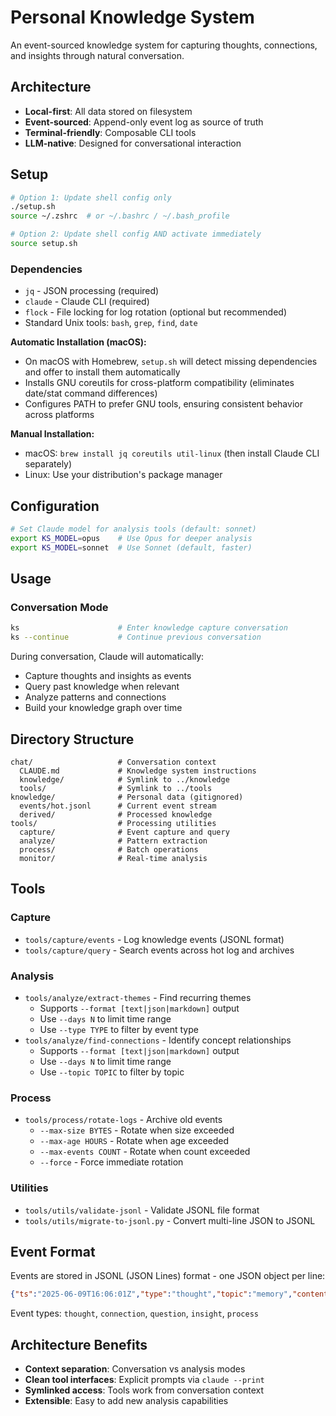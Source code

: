 # Personal Knowledge System

An event-sourced knowledge system for capturing thoughts, connections, and insights through natural conversation.

## Architecture

- **Local-first**: All data stored on filesystem
- **Event-sourced**: Append-only event log as source of truth
- **Terminal-friendly**: Composable CLI tools
- **LLM-native**: Designed for conversational interaction

## Setup

```bash
# Option 1: Update shell config only
./setup.sh
source ~/.zshrc  # or ~/.bashrc / ~/.bash_profile

# Option 2: Update shell config AND activate immediately
source setup.sh
```

### Dependencies

- `jq` - JSON processing (required)
- `claude` - Claude CLI (required) 
- `flock` - File locking for log rotation (optional but recommended)
- Standard Unix tools: `bash`, `grep`, `find`, `date`

**Automatic Installation (macOS):**
- On macOS with Homebrew, `setup.sh` will detect missing dependencies and offer to install them automatically
- Installs GNU coreutils for cross-platform compatibility (eliminates date/stat command differences)
- Configures PATH to prefer GNU tools, ensuring consistent behavior across platforms

**Manual Installation:**
- macOS: `brew install jq coreutils util-linux` (then install Claude CLI separately)
- Linux: Use your distribution's package manager

## Configuration

```bash
# Set Claude model for analysis tools (default: sonnet)
export KS_MODEL=opus    # Use Opus for deeper analysis
export KS_MODEL=sonnet  # Use Sonnet (default, faster)
```

## Usage

### Conversation Mode
```bash
ks                      # Enter knowledge capture conversation
ks --continue           # Continue previous conversation
```

During conversation, Claude will automatically:
- Capture thoughts and insights as events
- Query past knowledge when relevant
- Analyze patterns and connections
- Build your knowledge graph over time

## Directory Structure

```
chat/                   # Conversation context
  CLAUDE.md             # Knowledge system instructions
  knowledge/            # Symlink to ../knowledge
  tools/                # Symlink to ../tools
knowledge/              # Personal data (gitignored)
  events/hot.jsonl      # Current event stream
  derived/              # Processed knowledge
tools/                  # Processing utilities
  capture/              # Event capture and query
  analyze/              # Pattern extraction
  process/              # Batch operations
  monitor/              # Real-time analysis
```

## Tools

### Capture
- `tools/capture/events` - Log knowledge events (JSONL format)
- `tools/capture/query` - Search events across hot log and archives

### Analysis  
- `tools/analyze/extract-themes` - Find recurring themes
  - Supports `--format [text|json|markdown]` output
  - Use `--days N` to limit time range
  - Use `--type TYPE` to filter by event type
- `tools/analyze/find-connections` - Identify concept relationships
  - Supports `--format [text|json|markdown]` output
  - Use `--days N` to limit time range
  - Use `--topic TOPIC` to filter by topic

### Process
- `tools/process/rotate-logs` - Archive old events
  - `--max-size BYTES` - Rotate when size exceeded
  - `--max-age HOURS` - Rotate when age exceeded
  - `--max-events COUNT` - Rotate when count exceeded
  - `--force` - Force immediate rotation

### Utilities
- `tools/utils/validate-jsonl` - Validate JSONL file format
- `tools/utils/migrate-to-jsonl.py` - Convert multi-line JSON to JSONL

## Event Format

Events are stored in JSONL (JSON Lines) format - one JSON object per line:

```json
{"ts":"2025-06-09T16:06:01Z","type":"thought","topic":"memory","content":"Human memory is associative...","metadata":{}}
```

Event types: `thought`, `connection`, `question`, `insight`, `process`

## Architecture Benefits

- **Context separation**: Conversation vs analysis modes
- **Clean tool interfaces**: Explicit prompts via `claude --print`
- **Symlinked access**: Tools work from conversation context
- **Extensible**: Easy to add new analysis capabilities